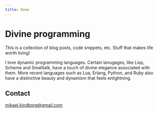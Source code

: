 ```yaml
---
title: Home
---
```


Divine programming
==================

This is a collection of blog posts, code snippets, etc. Stuff that makes life worth living!

I love dynamic programming languages. Certain lanugages, like Lisp, Scheme and Smalltalk, have a touch of divine elegance associated with them. More recent languages such as Lua, Erlang, Python, and Ruby also have a distinctive beauty and dynamism that feels enlightning. 

Contact
-------

mikael.kindborg@gmail.com
